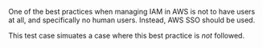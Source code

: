One of the best practices when managing IAM in AWS is not to have users
at all, and specifically no human users. Instead, AWS SSO should be used.

This test case simuates a case where this best practice is _not_ followed.